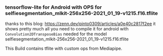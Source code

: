 ### tensorflow-lite for Android with OPS for selfiesegmentation_mlkit-256x256-2021_01_19-v1215.f16.tflite

thanks to this blog: https://zenn.dev/pinto0309/articles/a0e40c2817f2ee
it shows pretty much all you need to compile it for android with ```Convolution2DTransposeBias``` needed for the model
selfiesegmentation_mlkit-256x256-2021_01_19-v1215.f16.tflite

This Build contains tflite with custom ops from Mediapipe.
